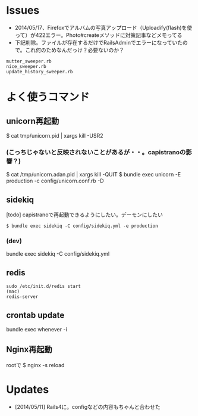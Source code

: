 # Issues

* 2014/05/17、Firefoxでアルバムの写真アップロード（Uploadify(flash)を使って）が422エラー。Photo#createメソッドに対策記事などメモってる
* 下記削除。ファイルが存在するだけでRailsAdminでエラーになっていたので。これ何のためなんだっけ？必要ないのか？
```
mutter_sweeper.rb
nice_sweeper.rb
update_history_sweeper.rb
```


# よく使うコマンド

## unicorn再起動
$ cat tmp/unicorn.pid | xargs kill -USR2

### (こっちじゃないと反映されないことがあるが・・。capistranoの影響？)
$ cat /tmp/unicorn.adan.pid  | xargs kill -QUIT
$ bundle exec unicorn -E production -c config/unicorn.conf.rb -D


## sidekiq
[todo] capistranoで再起動できるようにしたい。デーモンにしたい
```
$ bundle exec sidekiq -C config/sidekiq.yml -e production
```

### (dev)
bundle exec sidekiq -C config/sidekiq.yml

## redis
```
sudo /etc/init.d/redis start
(mac)
redis-server
```

## crontab update
bundle exec whenever -i


## Nginx再起動
rootで
$ nginx -s reload


# Updates
* [2014/05/11] Rails4に。configなどの内容もちゃんと合わせた

